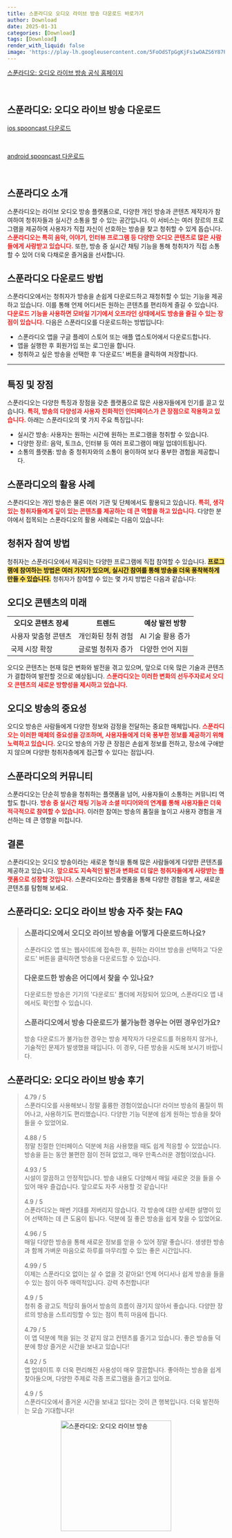 ```yaml
---
title: 스푼라디오 오디오 라이브 방송 다운로드 바로가기
author: Download
date: 2025-01-31
categories: [Download]
tags: [Download]
render_with_liquid: false
image: 'https://play-lh.googleusercontent.com/5FoOdSTpGgKjFs1wOAZS6Y87PEypkZvbYYAJdRc-ntaZ36L7nI9mThePTaoA0f5lzBRr=s256-rw'
---
```

<p><a class='click-button' title='스푼라디오: 오디오 라이브 방송' href='https://www.spooncast.net/kr' rel='nofollow'>스푼라디오: 오디오 라이브 방송 공식 홈페이지</a></p><br>
<h2 id='스푼라디오: 오디오 라이브 방송_다운로드'>스푼라디오: 오디오 라이브 방송 다운로드</h2>
<p><a class="click-button ios" title="spooncast 다운로드" href="https://apps.apple.com/kr/app/%EC%8A%A4%ED%91%BC%EB%9D%BC%EB%94%94%EC%98%A4-%EC%98%A4%EB%94%94%EC%98%A4-%EB%9D%BC%EC%9D%B4%EB%B8%8C-%EB%B0%A9%EC%86%A1/id1040047095" rel="nofollow">ios spooncast 다운로드</a></p><br>
<p><a class="click-button android" title="spooncast 다운로드" href="https://play.google.comhttps://play.google.com/store/apps/details?id=co.spoonme" rel="nofollow">android spooncast 다운로드</a></p><br>


<h2 id='스푼라디오 소개'>스푼라디오 소개</h2>

<p>스푼라디오는 라이브 오디오 방송 플랫폼으로, 다양한 개인 방송과 콘텐츠 제작자가 참여하여 청취자들과 실시간 소통을 할 수 있는 공간입니다. 이 서비스는 여러 장르의 프로그램을 제공하여 사용자가 직접 자신이 선호하는 방송을 찾고 청취할 수 있게 돕습니다. <b><span style="color: #ee2323;">스푼라디오는 특히 음악, 이야기, 인터뷰 프로그램 등 다양한 오디오 콘텐츠로 많은 사람들에게 사랑받고 있습니다.</span></b> 또한, 방송 중 실시간 채팅 기능을 통해 청취자가 직접 소통할 수 있어 더욱 다채로운 즐거움을 선사합니다.</p>

<h2 id='스푼라디오 다운로드 방법'>스푼라디오 다운로드 방법</h2>

<p>스푼라디오에서는 청취자가 방송을 손쉽게 다운로드하고 재청취할 수 있는 기능을 제공하고 있습니다. 이를 통해 언제 어디서든 원하는 콘텐츠를 편리하게 즐길 수 있습니다. <b><span style="color: #ee2323;">다운로드 기능을 사용하면 모바일 기기에서 오프라인 상태에서도 방송을 즐길 수 있는 장점이 있습니다.</span></b> 다음은 스푼라디오를 다운로드하는 방법입니다:</p>

<ul>
    <li>스푼라디오 앱을 구글 플레이 스토어 또는 애플 앱스토어에서 다운로드합니다.</li>
    <li>앱을 실행한 후 회원가입 또는 로그인을 합니다.</li>
    <li>청취하고 싶은 방송을 선택한 후 '다운로드' 버튼을 클릭하여 저장합니다.</li>
</ul>

<hr />

<h2 id='특징 및 장점'>특징 및 장점</h2>

<p>스푼라디오는 다양한 특징과 장점을 갖춘 플랫폼으로 많은 사용자들에게 인기를 끌고 있습니다. <b><span style="color: #ee2323;">특히, 방송의 다양성과 사용자 친화적인 인터페이스가 큰 장점으로 작용하고 있습니다.</span></b> 아래는 스푼라디오의 몇 가지 주요 특징입니다:</p>

<ul>
    <li>실시간 방송: 사용자는 원하는 시간에 원하는 프로그램을 청취할 수 있습니다.</li>
    <li>다양한 장르: 음악, 토크쇼, 인터뷰 등 여러 프로그램이 매일 업데이트됩니다.</li>
    <li>소통의 플랫폼: 방송 중 청취자와의 소통이 용이하여 보다 풍부한 경험을 제공합니다.</li>
</ul>

<h2 id='스푼라디오의 활용 사례'>스푼라디오의 활용 사례</h2>

<p>스푼라디오는 개인 방송은 물론 여러 기관 및 단체에서도 활용되고 있습니다. <b><span style="color: #ee2323;">특히, 생각 있는 청취자들에게 깊이 있는 콘텐츠를 제공하는 데 큰 역할을 하고 있습니다.</span></b> 다양한 분야에서 접목되는 스푼라디오의 활용 사례로는 다음이 있습니다:</p>

<h2 id='청취자 참여 방법'>청취자 참여 방법</h2>

<p>청취자는 스푼라디오에서 제공되는 다양한 프로그램에 직접 참여할 수 있습니다. <b><span style="background-color: #ffe066;">프로그램에 참여하는 방법은 여러 가지가 있으며, 실시간 참여를 통해 방송을 더욱 풍착복하게 만들 수 있습니다.</span></b> 청취자가 참여할 수 있는 몇 가지 방법은 다음과 같습니다:</p>

<h2 id='오디오 콘텐츠의 미래'>오디오 콘텐츠의 미래</h2>

<table>
    <tr>
        <td style="text-align: center; height: 17px;"><b>오디오 콘텐츠 장세</b></td>
        <td style="text-align: center; height: 17px;"><b>트렌드</b></td>
        <td style="text-align: center; height: 17px;"><b>예상 발전 방향</b></td>
    </tr>
    <tr>
        <td>사용자 맞춤형 콘텐츠</td>
        <td>개인화된 청취 경험</td>
        <td>AI 기술 활용 증가</td>
    </tr>
    <tr>
        <td>국제 시장 확장</td>
        <td>글로벌 청취자 증가</td>
        <td>다양한 언어 지원</td>
    </tr>
</table>

<p>오디오 콘텐츠는 현재 많은 변화와 발전을 겪고 있으며, 앞으로 더욱 많은 기술과 콘텐츠가 결합하여 발전할 것으로 예상됩니다. <b><span style="color: #ee2323;">스푼라디오는 이러한 변화의 선두주자로서 오디오 콘텐츠의 새로운 방향성을 제시하고 있습니다.</span></b></p>

<h2 id='오디오 방송의 중요성'>오디오 방송의 중요성</h2>

<p>오디오 방송은 사람들에게 다양한 정보와 감정을 전달하는 중요한 매체입니다. <b><span style="color: #ee2323;">스푼라디오는 이러한 매체의 중요성을 강조하며, 사용자들에게 더욱 풍부한 정보를 제공하기 위해 노력하고 있습니다.</span></b> 오디오 방송의 가장 큰 장점은 손쉽게 정보를 전하고, 장소에 구애받지 않으며 다양한 청취자층에게 접근할 수 있다는 점입니다.</p>

<h2 id='스푼라디오의 커뮤니티'>스푼라디오의 커뮤니티</h2>

<p>스푼라디오는 단순히 방송을 청취하는 플랫폼을 넘어, 사용자들이 소통하는 커뮤니티 역할도 합니다. <b><span style="color: #ee2323;">방송 중 실시간 채팅 기능과 소셜 미디어와의 연계를 통해 사용자들은 더욱 적극적으로 참여할 수 있습니다.</span></b> 이러한 참여는 방송의 품질을 높이고 사용자 경험을 개선하는 데 큰 영향을 미칩니다.</p>

<h2 id='결론'>결론</h2>

<p>스푼라디오는 오디오 방송이라는 새로운 형식을 통해 많은 사람들에게 다양한 콘텐츠를 제공하고 있습니다. <b><span style="color: #ee2323;">앞으로도 지속적인 발전과 변화로 더 많은 청취자들에게 사랑받는 플랫폼으로 성장할 것입니다.</span></b> 스푼라디오라는 플랫폼을 통해 다양한 경험을 쌓고, 새로운 콘텐츠를 탐험해 보세요.</p>


<h2 id='스푼라디오: 오디오 라이브 방송_자주_찾는_FAQ'>스푼라디오: 오디오 라이브 방송 자주 찾는 FAQ</h2>
<div itemscope="" itemtype="https://schema.org/FAQPage"> <blockquote> <div itemscope="" itemprop="mainEntity" itemtype="https://schema.org/Question"> <h3 itemprop="name">스푼라디오에서 오디오 라이브 방송을 어떻게 다운로드하나요?</h3> <div itemscope="" itemprop="acceptedAnswer" itemtype="https://schema.org/Answer"> <span itemprop="text"> <p>스푼라디오 앱 또는 웹사이트에 접속한 후, 원하는 라이브 방송을 선택하고 '다운로드' 버튼을 클릭하면 방송을 다운로드할 수 있습니다.</p> </span> </div> </div> <div itemscope="" itemprop="mainEntity" itemtype="https://schema.org/Question"> <h3 itemprop="name">다운로드한 방송은 어디에서 찾을 수 있나요?</h3> <div itemscope="" itemprop="acceptedAnswer" itemtype="https://schema.org/Answer"> <span itemprop="text"> <p>다운로드한 방송은 기기의 '다운로드' 폴더에 저장되어 있으며, 스푼라디오 앱 내에서도 확인할 수 있습니다.</p> </span> </div> </div> <div itemscope="" itemprop="mainEntity" itemtype="https://schema.org/Question"> <h3 itemprop="name">스푼라디오에서 방송 다운로드가 불가능한 경우는 어떤 경우인가요?</h3> <div itemscope="" itemprop="acceptedAnswer" itemtype="https://schema.org/Answer"> <span itemprop="text"> <p>방송 다운로드가 불가능한 경우는 방송 제작자가 다운로드를 허용하지 않거나, 기술적인 문제가 발생했을 때입니다. 이 경우, 다른 방송을 시도해 보시기 바랍니다.</p> </span> </div> </div> </blockquote> </div>
<h2 id='스푼라디오: 오디오 라이브 방송_후기'>스푼라디오: 오디오 라이브 방송 후기</h2>
<div itemscope itemtype="https://schema.org/Product">
  <blockquote>
  <div itemprop="review" itemscope itemtype="https://schema.org/Review">
      <div itemprop="reviewRating" itemscope itemtype="https://schema.org/Rating"> <span itemprop="ratingValue">4.79</span> / <span itemprop="bestRating">5</span> </div>
      <span itemprop="reviewBody">스푼라디오를 사용해보니 정말 훌륭한 경험이었습니다! 라이브 방송의 품질이 뛰어나고, 사용하기도 편리했습니다. 다양한 기능 덕분에 쉽게 원하는 방송을 찾아 들을 수 있었어요.</span>
  </div>
  <br>
  <div itemprop="review" itemscope itemtype="https://schema.org/Review">
      <div itemprop="reviewRating" itemscope itemtype="schema.org/Rating"> <span itemprop="ratingValue">4.88</span> / <span itemprop="bestRating">5</span> </div>
      <span itemprop="reviewBody">정말 친절한 인터페이스 덕분에 처음 사용했을 때도 쉽게 적응할 수 있었습니다. 방송을 듣는 동안 불편한 점이 전혀 없었고, 매우 만족스러운 경험이었습니다.</span>
  </div>
  <br>
  <div itemprop="review" itemscope itemtype="https://schema.org/Review">
      <div itemprop="reviewRating" itemscope itemtype="schema.org/Rating"> <span itemprop="ratingValue">4.93</span> / <span itemprop="bestRating">5</span> </div>
      <span itemprop="reviewBody">시설이 깔끔하고 안정적입니다. 방송 내용도 다양해서 매일 새로운 것을 들을 수 있어 매우 즐겁습니다. 앞으로도 자주 사용할 것 같습니다!</span>
  </div>
  <br>
  <div itemprop="review" itemscope itemtype="https://schema.org/Review">
      <div itemprop="reviewRating" itemscope itemtype="schema.org/Rating"> <span itemprop="ratingValue">4.9</span> / <span itemprop="bestRating">5</span> </div>
      <span itemprop="reviewBody">스푼라디오는 매번 기대를 저버리지 않습니다. 각 방송에 대한 상세한 설명이 있어 선택하는 데 큰 도움이 됩니다. 덕분에 질 좋은 방송을 쉽게 찾을 수 있었어요.</span>
  </div>
  <br>
  <div itemprop="review" itemscope itemtype="https://schema.org/Review">
      <div itemprop="reviewRating" itemscope itemtype="schema.org/Rating"> <span itemprop="ratingValue">4.96</span> / <span itemprop="bestRating">5</span> </div>
      <span itemprop="reviewBody">매일 다양한 방송을 통해 새로운 정보를 얻을 수 있어 정말 좋습니다. 생생한 방송과 함께 가벼운 마음으로 하루를 마무리할 수 있는 좋은 시간입니다.</span>
  </div>
  <br>
  <div itemprop="review" itemscope itemtype="https://schema.org/Review">
      <div itemprop="reviewRating" itemscope itemtype="schema.org/Rating"> <span itemprop="ratingValue">4.99</span> / <span itemprop="bestRating">5</span> </div>
      <span itemprop="reviewBody">이제는 스푼라디오 없이는 살 수 없을 것 같아요! 언제 어디서나 쉽게 방송을 들을 수 있는 점이 아주 매력적입니다. 강력 추천합니다!</span>
  </div>
  <br>
  <div itemprop="review" itemscope itemtype="https://schema.org/Review">
      <div itemprop="reviewRating" itemscope itemtype="schema.org/Rating"> <span itemprop="ratingValue">4.9</span> / <span itemprop="bestRating">5</span> </div>
      <span itemprop="reviewBody">청취 중 광고도 적당히 들어서 방송의 흐름이 끊기지 않아서 좋습니다. 다양한 장르의 방송을 스트리밍할 수 있는 점이 특히 마음에 듭니다.</span>
  </div>
  <br>
  <div itemprop="review" itemscope itemtype="https://schema.org/Review">
      <div itemprop="reviewRating" itemscope itemtype="schema.org/Rating"> <span itemprop="ratingValue">4.79</span> / <span itemprop="bestRating">5</span> </div>
      <span itemprop="reviewBody">이 앱 덕분에 책을 읽는 것 같지 않고 컨텐츠를 즐기고 있습니다. 좋은 방송들 덕분에 항상 즐거운 시간을 보내고 있습니다!</span>
  </div>
  <br>
  <div itemprop="review" itemscope itemtype="https://schema.org/Review">
      <div itemprop="reviewRating" itemscope itemtype="schema.org/Rating"> <span itemprop="ratingValue">4.92</span> / <span itemprop="bestRating">5</span> </div>
      <span itemprop="reviewBody">앱 업데이트 후 더욱 편리해진 사용성이 매우 깔끔합니다. 좋아하는 방송을 쉽게 찾아들으며, 다양한 주제로 각종 프로그램을 즐기고 있어요.</span>
  </div>
  <br>
  <div itemprop="review" itemscope itemtype="https://schema.org/Review">
      <div itemprop="reviewRating" itemscope itemtype="schema.org/Rating"> <span itemprop="ratingValue">4.9</span> / <span itemprop="bestRating">5</span> </div>
      <span itemprop="reviewBody">스푼라디오에서 즐거운 시간을 보내고 있다는 것이 큰 행복입니다. 더욱 발전하는 모습 기대합니다!</span>
  </div>
  </blockquote>
</div>
<figure class="image" style="display: flex; justify-content: center; align-items: center; margin: 0;"><img src="https://play-lh.googleusercontent.com/5FoOdSTpGgKjFs1wOAZS6Y87PEypkZvbYYAJdRc-ntaZ36L7nI9mThePTaoA0f5lzBRr=s256-rw" alt="스푼라디오: 오디오 라이브 방송" width="256" height="256" style="max-width: 100%; height: auto;"></figure>